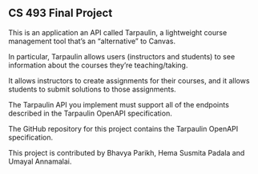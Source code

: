 ## CS 493 Final Project

This is an application an API called Tarpaulin, a lightweight course management tool that’s an “alternative” to Canvas.

In particular, Tarpaulin allows users (instructors and students) to see information about the courses they’re teaching/taking.  

It allows instructors to create assignments for their courses, and it allows students to submit solutions to those assignments.

The Tarpaulin API you implement must support all of the endpoints described in the Tarpaulin OpenAPI specification.  

The GitHub repository for this project contains the Tarpaulin OpenAPI specification. 



This project is contributed by Bhavya Parikh, Hema Susmita Padala and Umayal Annamalai.
 

